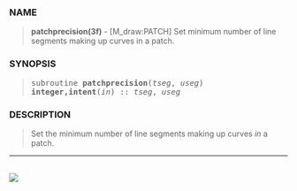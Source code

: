 <?
<body>
  <a name="top" id="top"></a>
  <div id="Container">
    <div id="Content">
      <div class="c241">
      </div><a name="0"></a>
      <h3><a name="0">NAME</a></h3>
      <blockquote>
        <b>patchprecision(3f)</b> - [M_draw:PATCH] Set minimum number of line segments making up curves in a patch. <b></b>
      </blockquote><a name="contents" id="contents"></a>
      <h3><a name="3">SYNOPSIS</a></h3>
      <blockquote>
        <pre>
subroutine <b>patchprecision</b>(<i>tseg</i>, <i>useg</i>)
<b>integer,intent</b>(<i>in</i>) :: <i>tseg</i>, <i>useg</i>
</pre>
      </blockquote><a name="2"></a>
      <h3><a name="2">DESCRIPTION</a></h3>
      <blockquote>
        Set the minimum number of line segments making up curves <i>in</i> a patch.
      </blockquote>
      <hr />
      <br />
      <div class="c241"><img src="../images/patchprecision.3m_draw.gif" /></div>
    </div>
  </div>
</body>
